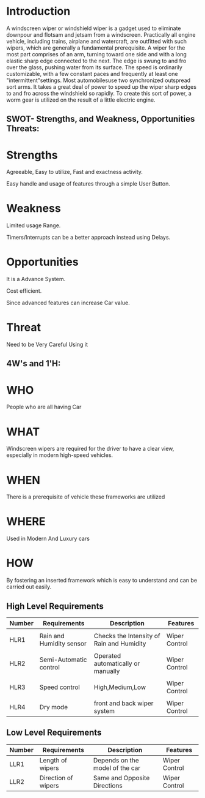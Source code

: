 # Introduction

A windscreen wiper or windshield wiper is a gadget used to eliminate downpour and flotsam and jetsam from a windscreen. Practically all engine vehicle, including trains, airplane and watercraft, are outfitted with such wipers, which are generally a fundamental prerequisite. A wiper for the most part comprises of an arm, turning toward one side and with a long elastic sharp edge connected to the next. The edge is swung to and fro over the glass, pushing water from its surface. The speed is ordinarily customizable, with a few constant paces and frequently at least one "intermittent"settings. Most automobilesuse two synchronized outspread sort arms. It takes a great deal of power to speed up the wiper sharp edges to and fro across the windshield so rapidly. To create this sort of power, a worm gear is utilized on the result of a little electric engine.

## SWOT- Strengths, and Weakness, Opportunities Threats:

# Strengths

Agreeable, Easy to utilize, Fast and exactness activity.

Easy handle and usage of features through a simple User Button.

# Weakness

Limited usage Range.

Timers/Interrupts can be a better approach instead using Delays.

# Opportunities

It is a Advance System.

Cost efficient.

Since advanced features can increase Car value.


# Threat

Need to be Very Careful Using it

## 4W's and 1'H:

# WHO

People who are all having Car

# WHAT 

Windscreen wipers are required for the driver to have a clear view, especially in modern high-speed vehicles.

# WHEN 

There is a prerequisite of vehicle these frameworks are utilized

# WHERE

Used in Modern And Luxury cars

# HOW 

By fostering an inserted framework which is easy to understand and can be carried out easily.

## High Level Requirements

| Number   | Requirements           | Description | Features |
| -------  | ---------------------  | ---------- |---------- |
|          |
| HLR1     |  Rain and Humidity sensor |  Checks the Intensity of Rain and Humidity | Wiper Control
|          |
| HLR2     |  Semi-Automatic control  |  Operated automatically or manually |Wiper Control
|          |
| HLR3     |  Speed control  | High,Medium,Low  |Wiper Control|
|          |
| HLR4     |   Dry mode |  front and back wiper system  |Wiper Control|

## Low Level Requirements
|Number	| Requirements	| Description	| Features                          |
|------ | --------------| ------------ |-----------------------------       |
| LLR1	 | Length of wipers|	Depends on the model of the car	|  Wiper Control|
| LLR2	 | Direction of wipers|	Same and Opposite Directions |	Wiper Control|


